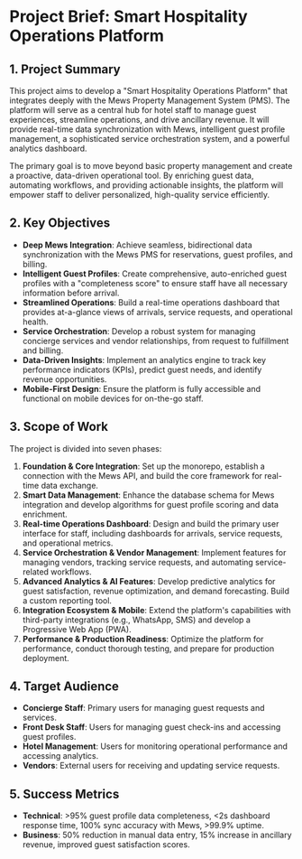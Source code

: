 # Project Brief: Smart Hospitality Operations Platform

## 1. Project Summary

This project aims to develop a "Smart Hospitality Operations Platform" that integrates deeply with the Mews Property Management System (PMS). The platform will serve as a central hub for hotel staff to manage guest experiences, streamline operations, and drive ancillary revenue. It will provide real-time data synchronization with Mews, intelligent guest profile management, a sophisticated service orchestration system, and a powerful analytics dashboard.

The primary goal is to move beyond basic property management and create a proactive, data-driven operational tool. By enriching guest data, automating workflows, and providing actionable insights, the platform will empower staff to deliver personalized, high-quality service efficiently.

## 2. Key Objectives

*   **Deep Mews Integration**: Achieve seamless, bidirectional data synchronization with the Mews PMS for reservations, guest profiles, and billing.
*   **Intelligent Guest Profiles**: Create comprehensive, auto-enriched guest profiles with a "completeness score" to ensure staff have all necessary information before arrival.
*   **Streamlined Operations**: Build a real-time operations dashboard that provides at-a-glance views of arrivals, service requests, and operational health.
*   **Service Orchestration**: Develop a robust system for managing concierge services and vendor relationships, from request to fulfillment and billing.
*   **Data-Driven Insights**: Implement an analytics engine to track key performance indicators (KPIs), predict guest needs, and identify revenue opportunities.
*   **Mobile-First Design**: Ensure the platform is fully accessible and functional on mobile devices for on-the-go staff.

## 3. Scope of Work

The project is divided into seven phases:

1.  **Foundation & Core Integration**: Set up the monorepo, establish a connection with the Mews API, and build the core framework for real-time data exchange.
2.  **Smart Data Management**: Enhance the database schema for Mews integration and develop algorithms for guest profile scoring and data enrichment.
3.  **Real-time Operations Dashboard**: Design and build the primary user interface for staff, including dashboards for arrivals, service requests, and operational metrics.
4.  **Service Orchestration & Vendor Management**: Implement features for managing vendors, tracking service requests, and automating service-related workflows.
5.  **Advanced Analytics & AI Features**: Develop predictive analytics for guest satisfaction, revenue optimization, and demand forecasting. Build a custom reporting tool.
6.  **Integration Ecosystem & Mobile**: Extend the platform's capabilities with third-party integrations (e.g., WhatsApp, SMS) and develop a Progressive Web App (PWA).
7.  **Performance & Production Readiness**: Optimize the platform for performance, conduct thorough testing, and prepare for production deployment.

## 4. Target Audience

*   **Concierge Staff**: Primary users for managing guest requests and services.
*   **Front Desk Staff**: Users for managing guest check-ins and accessing guest profiles.
*   **Hotel Management**: Users for monitoring operational performance and accessing analytics.
*   **Vendors**: External users for receiving and updating service requests.

## 5. Success Metrics

*   **Technical**: >95% guest profile data completeness, <2s dashboard response time, 100% sync accuracy with Mews, >99.9% uptime.
*   **Business**: 50% reduction in manual data entry, 15% increase in ancillary revenue, improved guest satisfaction scores.
